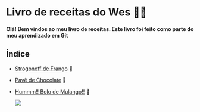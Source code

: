 # Livro de receitas do Wes :man_cook:

#### Olá! Bem vindos ao meu livro de receitas. Este livro foi feito como parte do meu aprendizado em Git

## **Índice**

- [Strogonoff de Frango](https://github.com/weslins22/Respositorio-Estudos-Livro-Receitas/blob/main/receitas/strogonoff.md) :chicken:

- [Pavê de Chocolate](https://github.com/weslins22/Respositorio-Estudos-Livro-Receitas/blob/main/receitas/Pave%20de%20Chocolate.md) :chocolate_bar:

- [Hummm!! Bolo de Mulango!!](https://github.com/weslins22/Respositorio-Estudos-Livro-Receitas/blob/main/receitas/Bolo%20de%20Mulango.md) :cake:

  <img src="https://i.imgur.com/L20Su6f.png"/>


